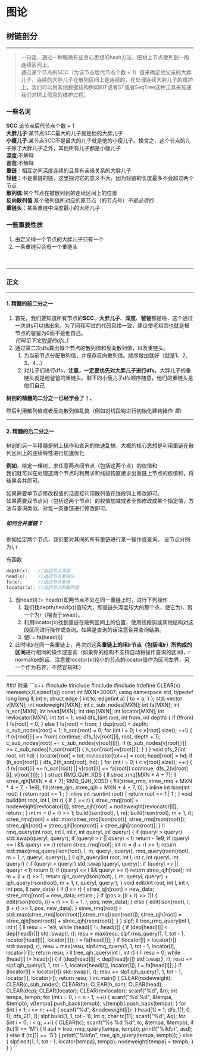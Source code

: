 # 图论  
## 树链剖分  
***

> 一句话，通过一种略微有些贪心思想的hash方法，把树上节点散列到一段连续区间上。  
> 通过某个节点的SCC（为该节点后代节点个数 + 1）值来确定他父亲的大胖儿子，连续的大胖儿子在散列区间上是连续的，在处理连续大胖儿子的维护上，我们可以用其他数据结构例如BIT或者ST或者SegTree这种工具来加速我们对树上信息的维护过程。

### 一些名词  
**SCC**:该节点后代节点个数 + 1  
**大胖儿子**:某节点SCC最大的儿子就是他的大胖儿子  
**小瘦儿子**:某节点SCC不是最大的儿子就是他的小瘦儿子。换言之，这个节点的儿子除了大胖儿子之外，其他所有儿子都是小瘦儿子  
**深度**:不解释  
**爸爸**:不解释  
**重链**：相互之间深度连续的且具有亲缘关系的大胖儿子  
**轻链**：不是重链的链，这里探讨它的意义不大，因为轻链的长度最多不会超过两个节点  
**散列值**:某个节点在被散列到的连续区间上的位置  
**反向散列值**:某个散列值所对应的原节点（的节点号）*不是必须的*  
**重链头**：某条重链中深度最小的大胖儿子  

### 一些重要性质  
1. 由定义得一个节点的大胖儿子只有一个  
2. 一条重链只会有一个重链头  
<br/><br/>
***
### 正文  
***
#### 1. 精髓的前二分之一   
1. 首先，我们要知道所有节点的**SCC**、**大胖儿子**、**深度**、**爸爸**都是啥，这个通过一次dfs可以搞出来。为了同我写过的代码风格一致，建议使老祖宗也就是根节点的爸爸为0而不是他自己。  
*代码见下文[附录](#fulu)的dfs_1*  
2. 通过第二次dfs算出每个节点的散列值和反向散列值，以及重链头。
    1. 为当前节点分配散列值，并保存反向散列值。顺序增加就好（就是1、2、3、4…）  
    2. 对儿子们进行dfs，**注意，一定要优先对大胖儿子进行dfs**，大胖儿子的重链头就是他爸爸的重链头。剩下的小瘦儿子dfs顺序随意，他们的重链头是他们自己  

**树剖的精髓的二分之一已经学会了！、**  


然后利用散列值或者反向散列值乱搞（例如对线段钩进行初始化建钩操作 *雾*）  
***
#### 2. 精髓的后二分之一


树剖的另一半精髓是树上操作和查询的快速乱搞，大概的核心思想是利用重链在散列区间上的连续特性进行加速优化  


**例如**，给定一棵树，求任意两点间节点（包括这两个点）的权值和  
我们就可以在处理这两个节点时利用求和线段钩直接求出重链上节点的权值和，将结果合并即可。  

如果需要单节点修改权值的话直接利用散列值在线段钩上修改即可。  
如果需要双节点间（包括这两个节点）的权值加减或者全部修改成某个指定值，方法与查询类似，对每一条重链进行修改即可。  

##### 如何合并重链？
例如给定两个节点，我们要对其间的所有重链进行某一操作或查询。
设节点分别为l, r  

有函数
```c++
depth(x);   //返回节点深度
head(x);    //返回节点重链头
fa(x);      //返回节点爸爸
locator(x); //返回节点的散列值
```

1. 当head(l) != head(r)即两节点不处在同一重链上时，进行下列操作  
    1. 我们找depth(head(x))值较大，即重链头深度较大的那个点，使它为l，另一个为r（相当于swap）。
    2. 利用locator(x)找到重链在散列区间上的位置，使用线段钩或其他结构对这段区间进行操作或查询。如果是查询的话注意合并查询结果。
    3. 使l = fa(head(l))
2. 此时l和r在同一条重链上，再次对这条**重链上的l和r节点（包括l和r）所构成的区间**进行相同的操作或查询（如果你的结构不支持自动将操作查询的区间l，r normalize的话，注意使locator(x)较小的节点的locator值作为区间左界，另一个作为右界，不然容易RE）  
***
<span id='fulu'>
### 附录
```c++
#include <iostream>
#include <cstdio>
#include <vector>
#include <cstring>
#define CLEAR(x) memset(x,0,sizeof(x))
const int MXN=30007;
using namespace std;
typedef long long ll;
int n;
struct edge
{
    int to;
    edge(int a) {
        to = a;
    }
};
std::vector <int> v[MXN];
int nodeweight[MXN];
int c_sub_nodes[MXN];
int fa[MXN];
int h_son[MXN];
int head[MXN];
int dep[MXN];
int locator[MXN];
int revlocator[MXN];
int tot = 1;
void dfs_1(int root, int from, int depth) {
    if (!from) {
        fa[root] = 0;
    } else {
        fa[root] = from;
    }
    dep[root] = depth;
    c_sub_nodes[root] = 1;
    h_son[root] = 0;
    for (int i = 0; i < v[root].size(); ++i) {
        if (v[root][i] == from) continue;
        dfs_1(v[root][i], root, depth + 1);
        c_sub_nodes[root] += c_sub_nodes[v[root][i]];
        if (c_sub_nodes[v[root][i]] >= c_sub_nodes[h_son[root]]) {
            h_son[root]=v[root][i];
        }
    }
}
void dfs_2(int root, int hd) {
    locator[root] = tot;
    revlocator[tot++] = root;
    head[root] = hd;
    if (h_son[root]) {
        dfs_2(h_son[root], hd);
    }
    for (int i = 0; i < v[root].size(); ++i) {
        if (v[root][i] == h_son[root] || v[root][i] == fa[root]) continue;
        dfs_2(v[root][i], v[root][i]);
    }
}
struct RMQ_QJH_XDS
{
    ll stree_rmq[MXN * 4 + 7];
    ll stree_qjh[MXN * 4 + 7];
    RMQ_QJH_XDS() {
        fill(stree_rmq, stree_rmq + MXN * 4 + 7, - 1e9);
        fill(stree_qjh, stree_qjh + MXN * 4 + 7, 0);
    }
    inline int lson(int root) {
        return root << 1 ;
    }
    inline int rson(int root) {
        return root << 1 | 1 ;
    }
    void build(int root, int l, int r) {
        if (l == r) {
            stree_rmq[root] = nodeweight[revlocator[l]];
            stree_qjh[root] = nodeweight[revlocator[l]];
            return ;
        }
        int m = (l + r) >> 1;
        build(lson(root), l, m);
        build(rson(root), m + 1, r);
        stree_rmq[root] = std::max(stree_rmq[lson(root)], stree_rmq[rson(root)]);
        stree_qjh[root] = stree_qjh[lson(root)] + stree_qjh[rson(root)];
    }
    ll rmq_query(int root, int l, int r, int queryl, int queryr) {
        if (queryl > queryr) std::swap(queryl, queryr);
        if (queryl > r || queryr < l) return - 1e9;
        if (queryl <= l && queryr >= r) return stree_rmq[root];
        int m = (l + r) >> 1;
        return std::max(rmq_query(lson(root), l, m, queryl, queryr), rmq_query(rson(root), m + 1, r, queryl, queryr));
    }
    ll qjh_query(int root, int l, int r, int queryl, int queryr) {
        if (queryl > queryr) std::swap(queryl, queryr);
        if (queryl > r || queryr < l) return 0;
        if (queryl <= l && queryr >= r) return stree_qjh[root];
        int m = (l + r) >> 1;
        return qjh_query(lson(root), l, m, queryl, queryr) + qjh_query(rson(root), m + 1, r, queryl, queryr);
    }
    void edit(int root, int l, int r, int pos, ll new_data) {
        if (l == r) {
            stree_qjh[root] = new_data;
            stree_rmq[root] = new_data;
            return ;
        }
        if (pos > ((l + r) >> 1)) {
            edit(rson(root), ((l + r) >> 1) + 1, r, pos, new_data);
        } else {
            edit(lson(root), l, (l + r) >> 1, pos, new_data);
        }
        stree_rmq[root] = std::max(stree_rmq[lson(root)],stree_rmq[rson(root)]);
        stree_qjh[root] = stree_qjh[lson(root)] + stree_qjh[rson(root)];
    }
} slpf;
ll tree_rmq_query(int l, int r) {
    ll resu = - 1e9;
    while (head[l] != head[r]) {
        if (dep[head[l]] < dep[head[r]]) std::swap(l, r);
        resu = max(resu, slpf.rmq_query(1, 1, tot - 1, locator[head[l]], locator[l]));
        l = fa[head[l]];
    }
    if (locator[l] > locator[r]) std::swap(l, r);
    resu = max(resu, slpf.rmq_query(1, 1, tot - 1, locator[l], locator[r]));
    return resu;
}
ll tree_qjh_query(int l, int r) {
    ll resu = 0;
    while (head[l] != head[r]) {
        if (dep[head[l]] < dep[head[r]]) std::swap(l, r);
        resu += slpf.qjh_query(1, 1, tot - 1, locator[head[l]], locator[l]);
        l = fa[head[l]];
    }
    if (locator[l] > locator[r]) std::swap(l, r);
    resu += slpf.qjh_query(1, 1, tot - 1, locator[l], locator[r]);
    return resu;
}
int main() {
    CLEAR(nodeweight);
    CLEAR(c_sub_nodes);
    CLEAR(fa);
    CLEAR(h_son);
    CLEAR(head);
    CLEAR(dep);
    CLEAR(locator);
    CLEAR(revlocator);
    scanf("%d", &n);
    int tempa, tempb;
    for (int i = 0; i < n - 1; ++i) {
        scanf("%d %d", &tempa, &tempb);
        v[tempa].push_back(tempb);
        v[tempb].push_back(tempa);
    }
    for (int i = 1; i <= n; ++i) {
        scanf("%d", &nodeweight[i]);
    }
    head[1] = 1;
    dfs_1(1, 0, 1);
    dfs_2(1, 1);
    slpf.build(1, 1, tot - 1);
    int q;
    char tc[11];
    scanf("%d", &q);
    for (int i = 0; i < q; ++i) {
        CLEAR(tc);
        scanf("%s %d %d", tc, &tempa, &tempb);
        if (tc[1] == 'M') {
            ll asd = tree_rmq_query(tempa, tempb);
            printf("%lld\n", asd);
        } else if (tc[1] == 'S') {
            printf("%lld\n", tree_qjh_query(tempa, tempb));
        } else {
            slpf.edit(1, 1, tot - 1, locator[tempa], tempb);
            nodeweight[tempa] = tempb;
        }
    }
}
```
